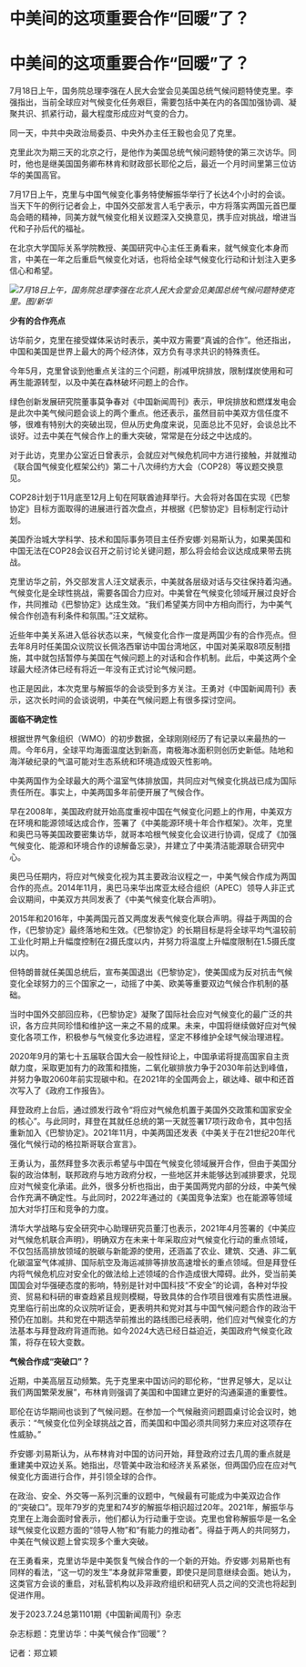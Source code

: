 # 中美间的这项重要合作“回暖”了？

# 中美间的这项重要合作“回暖”了？

7月18日上午，国务院总理李强在人民大会堂会见美国总统气候问题特使克里。李强指出，当前全球应对气候变化任务艰巨，需要包括中美在内的各国加强协调、凝聚共识、抓紧行动，最大程度形成应对气变的合力。

同一天，中共中央政治局委员、中央外办主任王毅也会见了克里。

克里此次为期三天的北京之行，是他作为美国总统气候问题特使的第三次访华。同时，他也是继美国国务卿布林肯和财政部长耶伦之后，最近一个月时间里第三位访华的美国高官。

7月17日上午，克里与中国气候变化事务特使解振华举行了长达4个小时的会谈。当天下午的例行记者会上，中国外交部发言人毛宁表示，中方将落实两国元首巴厘岛会晤的精神，同美方就气候变化相关议题深入交换意见，携手应对挑战，增进当代和子孙后代的福祉。

在北京大学国际关系学院教授、美国研究中心主任王勇看来，就气候变化本身而言，中美在一年之后重启气候变化对话，也将给全球气候变化行动和计划注入更多信心和希望。

![](https://inews.gtimg.com/news_bt/OkYeo0xhNRSa731-kl3oRVbxyLuBEHb83ZmhCjTgstO3EAA/1000)_7月18日上午，国务院总理李强在北京人民大会堂会见美国总统气候问题特使克里。图/新华_

**少有的合作亮点**

访华前夕，克里在接受媒体采访时表示，美中双方需要“真诚的合作”。他还指出，中国和美国是世界上最大的两个经济体，双方负有寻求共识的特殊责任。

今年5月，克里曾谈到他重点关注的三个问题，削减甲烷排放，限制煤炭使用和可再生能源转型，以及中美在森林破坏问题上的合作。

绿色创新发展研究院董事莫争春对《中国新闻周刊》表示，甲烷排放和燃煤发电会是此次中美气候问题会谈上的两个重点。他还表示，虽然目前中美双方信任度不够，很难有特别大的突破出现，但从历史角度来说，见面总比不见好，会谈总比不谈好。过去中美在气候合作上的重大突破，常常是在分歧之中达成的。

对于此访，克里办公室近日曾表示，会就应对气候危机同中方进行接触，并就推动《联合国气候变化框架公约》第二十八次缔约方大会（COP28）等议题交换意见。

COP28计划于11月底至12月上旬在阿联酋迪拜举行。大会将对各国在实现《巴黎协定》目标方面取得的进展进行首次盘点，并根据《巴黎协定》目标制定行动计划。

美国乔治城大学科学、技术和国际事务项目主任乔安娜·刘易斯认为，如果美国和中国无法在COP28会议召开之前讨论关键问题，那么将会给会议达成成果带去挑战。

克里访华之前，外交部发言人汪文斌表示，中美就各层级对话与交往保持着沟通。气候变化是全球性挑战，需要各国合力应对。中美曾在气候变化领域开展过良好合作，共同推动《巴黎协定》达成生效。“我们希望美方同中方相向而行，为中美气候合作创造有利条件和氛围。”汪文斌称。

近些年中美关系进入低谷状态以来，气候变化合作一度是两国少有的合作亮点。但去年8月时任美国众议院议长佩洛西窜访中国台湾地区，中国对美采取8项反制措施，其中就包括暂停与美国在气候问题上的对话和合作机制。此后，中美这两个全球最大经济体已经有将近一年没有正式讨论气候问题。

也正是因此，本次克里与解振华的会谈受到多方关注。王勇对《中国新闻周刊》表示，这次长时间的会谈说明，中美在气候问题上有很多探讨空间。

**面临不确定性**

根据世界气象组织（WMO）的初步数据，全球刚刚经历了有记录以来最热的一周。今年6月，全球平均海面温度达到新高，南极海冰面积则创历史新低。陆地和海洋破纪录的气温可能对生态系统和环境造成毁灭性影响。

中美两国作为全球最大的两个温室气体排放国，共同应对气候变化挑战已成为国际责任所在。事实上，中美两国多年前便开展了气候合作。

早在2008年，美国政府就开始高度重视中国在气候变化问题上的作用，中美双方在环境和能源领域达成合作，签署了《中美能源环境十年合作框架》。次年，克里和奥巴马等美国政要密集访华，就哥本哈根气候变化会议进行协调，促成了《加强气候变化、能源和环境合作的谅解备忘录》，并建立了中美清洁能源联合研究中心。

奥巴马任期内，将应对气候变化视为其主要政治议程之一，中美气候合作成为两国合作的亮点。2014年11月，奥巴马来华出席亚太经合组织（APEC）领导人非正式会议期间，中美双方共同发表了《中美气候变化联合声明》。

2015年和2016年，中美两国元首又两度发表气候变化联合声明。得益于两国的合作，《巴黎协定》最终落地和生效。《巴黎协定》的长期目标是将全球平均气温较前工业化时期上升幅度控制在2摄氏度以内，并努力将温度上升幅度限制在1.5摄氏度以内。

但特朗普就任美国总统后，宣布美国退出《巴黎协定》，使美国成为反对抗击气候变化全球努力的三个国家之一，动摇了中美、欧美等重要双边气候合作机制的基础。

当时中国外交部回应称，《巴黎协定》凝聚了国际社会应对气候变化的最广泛的共识，各方应共同珍惜和维护这一来之不易的成果。未来，中国将继续做好应对气候变化各项工作，积极参与气候变化多边进程，坚定不移维护全球气候治理进程。

2020年9月的第七十五届联合国大会一般性辩论上，中国承诺将提高国家自主贡献力度，采取更加有力的政策和措施，二氧化碳排放力争于2030年前达到峰值，并努力争取2060年前实现碳中和。在2021年的全国两会上，碳达峰、碳中和还首次写入了《政府工作报告》。

拜登政府上台后，通过颁发行政令“将应对气候危机置于美国外交政策和国家安全的核心”。与此同时，拜登在其就任总统的第一天就签署17项行政命令，其中包括重新加入《巴黎协定》。2021年11月，中美两国还发表《中美关于在21世纪20年代强化气候行动的格拉斯哥联合宣言》。

王勇认为，虽然拜登多次表示希望与中国在气候变化领域展开合作，但由于美国分裂的政治体制，联邦政府与地方政府分权，一些地区并未能够达到减排要求，兑现应对气候变化承诺。此外，很多分析也指出，由于美国两党内部的分歧，中美气候合作充满不确定性。与此同时，2022年通过的《美国竞争法案》也在能源等领域加大对华打压和竞争的力度。

清华大学战略与安全研究中心助理研究员董汀也表示，2021年4月签署的《中美应对气候危机联合声明》，明确双方在未来十年采取应对气候变化行动的重点领域，不仅包括高排放领域的脱碳与新能源的使用，还涵盖了农业、建筑、交通、非二氧化碳温室气体减排、国际航空及海运减排等排放高速增长的重点领域。但是拜登任内将气候危机应对安全化的做法给上述领域的合作造成很大障碍。此外，受当前美国国会对华强硬态度的影响，特别是针对中国科技“不安全”的论调，各种对华投资、贸易和科研的审查趋紧且规则模糊，导致具体的合作项目很难有实质性进展。克里临行前出席的众议院听证会，更表明共和党对其与中国气候问题合作的政治干预仍在加剧。共和党在中期选举前推出的路线图已经表明，他们应对气候变化的方法基本与拜登政府背道而驰。如今2024大选已经日益迫近，美国政府气候变化政策，将存在较大变数。

**气候合作成“突破口”？**

近期，中美高层互动频繁。先于克里来中国访问的耶伦称，“世界足够大，足以让我们两国繁荣发展”，布林肯则强调了美国和中国建立更好的沟通渠道的重要性。

耶伦在访华期间也谈到了气候问题。在参加一个气候融资问题圆桌讨论会议时，她表示：“气候变化位列全球挑战之首，而美国和中国必须共同努力来应对这项存在性威胁。”

乔安娜·刘易斯认为，从布林肯对中国的访问开始，拜登政府过去几周的重点就是重建美中双边关系。她指出，尽管美中政治和经济关系紧张，但两国仍应在应对气候变化方面进行合作，并引领全球的合作。

在政治、安全、外交等一系列沉重的议题中，气候最有可能成为中美双边合作的“突破口”。现年79岁的克里和74岁的解振华相识超过20年。2021年，解振华与克里在上海会面时曾表示，他们都认为行动重于空谈。克里也曾称解振华是一名全球气候变化议题方面的“领导人物”和“有能力的推动者”。得益于两人的共同努力，中美在气候议题上曾实现多个重大突破。

在王勇看来，克里访华是中美恢复气候合作的一个新的开始。乔安娜·刘易斯也有同样的看法，“这一切的发生”本身就非常重要，即使只是同意继续会面。她认为，这类官方会谈的重启，对私营机构以及非政府组织和研究人员之间的交流也将起到促进作用。

发于2023.7.24总第1101期《中国新闻周刊》杂志

杂志标题：克里访华：中美气候合作“回暖”？

记者：郑立颖

